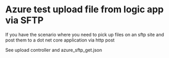# Azure test upload file from logic app via SFTP

If you have the scenario where you need to pick up files on an sftp site and post them to a dot net core application via http post

See upload controller and azure_sftp_get.json
